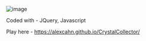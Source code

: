 ![image](https://user-images.githubusercontent.com/46077030/57975404-dc025200-798d-11e9-88e2-40af079e3815.png)

Coded with - JQuery, Javascript

Play here - https://alexcahn.github.io/CrystalCollector/

